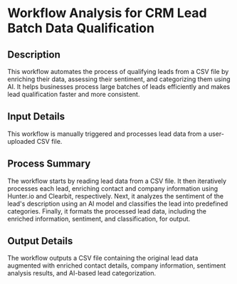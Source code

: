 # Workflow Analysis for CRM Lead Batch Data Qualification

## Description
This workflow automates the process of qualifying leads from a CSV file by enriching their data, assessing their sentiment, and categorizing them using AI. It helps businesses process large batches of leads efficiently and makes lead qualification faster and more consistent.

## Input Details
This workflow is manually triggered and processes lead data from a user-uploaded CSV file.

## Process Summary
The workflow starts by reading lead data from a CSV file. It then iteratively processes each lead, enriching contact and company information using Hunter.io and Clearbit, respectively. Next, it analyzes the sentiment of the lead's description using an AI model and classifies the lead into predefined categories. Finally, it formats the processed lead data, including the enriched information, sentiment, and classification, for output.

## Output Details
The workflow outputs a CSV file containing the original lead data augmented with enriched contact details, company information, sentiment analysis results, and AI-based lead categorization.
